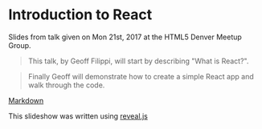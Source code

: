 # Introduction to React

Slides from talk given on Mon 21st, 2017 at the HTML5 Denver Meetup Group.

>This talk, by Geoff Filippi, will start by describing "What is React?". 

>Finally Geoff will demonstrate how to create a simple React app and walk through the code.

[Markdown](react-intro.md)

This slideshow was written using [reveal.js](https://github.com/hakimel/reveal.js)

